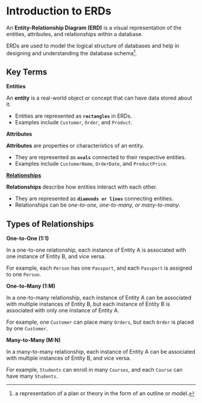 # Introduction to ERDs

An **Entity-Relationship Diagram (ERD)** is a visual representation of the entities, attributes, and relationships within a database.&#x20;

ERDs are used to model the logical structure of databases and help in designing and understanding the database schema[^1].

## Key Terms

**Entities**

An **entity** is a real-world object or concept that can have data stored about it.&#x20;

* Entities are represented as **`rectangles`** in ERDs.&#x20;
* Examples include `Customer`, `Order`, and `Product`.

**Attributes**

**Attributes** are properties or characteristics of an entity.&#x20;

* They are represented as **`ovals`** connected to their respective entities.&#x20;
* Examples include `CustomerName`, `OrderDate`, and `ProductPrice`.

[**Relationships**](introduction-to-erds.md#types-of-relationships)

**Relationships** describe how entities interact with each other.&#x20;

* They are represented as **`diamonds or lines`** connecting entities.&#x20;
* Relationships can be _one-to-one, one-to-many, or many-to-many_.

## Types of Relationships

**One-to-One (1:1)**

In a one-to-one relationship, each instance of Entity A is associated with one instance of Entity B, and vice versa.&#x20;

For example, each `Person` has one `Passport`, and each `Passport` is assigned to one `Person`.



**One-to-Many (1:M)**

In a one-to-many relationship, each instance of Entity A can be associated with multiple instances of Entity B, but each instance of Entity B is associated with only one instance of Entity A.&#x20;

For example, one `Customer` can place many `Orders`, but each `Order` is placed by one `Customer`.



**Many-to-Many (M:N)**

In a many-to-many relationship, each instance of Entity A can be associated with multiple instances of Entity B, and vice versa.&#x20;

For example, `Students` can enroll in many `Courses`, and each `Course` can have many `Students`.



[^1]: a representation of a plan or theory in the form of an outline or model.
